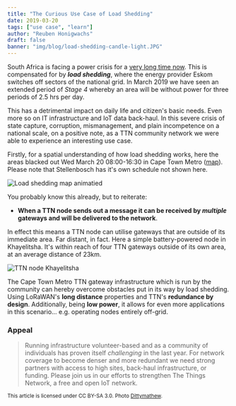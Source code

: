 ```yaml
---
title: "The Curious Use Case of Load Shedding"
date: 2019-03-20
tags: ["use case", "learn"]
author: "Reuben Honigwachs"
draft: false
banner: "img/blog/load-shedding-candle-light.JPG"
---
```

South Africa is facing a power crisis for a [very long time now](https://en.wikipedia.org/wiki/2007-2019_South_African_energy_crisis). This is compensated for by **_load shedding_**, where the energy provider Eskom switches off sectors of the national grid. In March 2019 we have seen an extended period of _Stage 4_ whereby an area will be without power for three periods of 2.5 hrs per day.

This has a detrimental impact on daily life and citizen's basic needs. Even more so on IT infrastructure and IoT data back-haul. In this severe crisis of state capture, corruption, mismanagement, and plain incompetence on a national scale, on a positive note, as a TTN community network we were able to experience an interesting use case. 

Firstly, for a spatial understanding of how load shedding works, here the areas blacked out Wed March 20 08:00-16:30 in Cape Town Metro ([map](http://resource.capetown.gov.za/documentcentre/Documents/Procedures%2c%20guidelines%20and%20regulations/Load_Shedding_All_Areas_Schedule_and_Map.pdf)). Please note that Stellenbosch has it's own schedule not shown here.
 
![Load shedding map animatied](/img/blog/load-shedding-areas.gif)

You probably know this already, but to reiterate:
 
* **When a TTN node sends out a message it can be received by _multiple_ gateways and will be delivered to the network**. 

In effect this means a TTN node can utilise gateways that are outside of its immediate area. Far distant, in fact. Here a simple battery-powered node in Khayelitsha. It's within reach of four TTN gateways outside of its own area, at an average distance of 23km. 

![TTN node Khayelitsha](/img/blog/load-shedding-khayelitsha.png)

The Cape Town Metro TTN gateway infrastructure which is run by the community can hereby overcome obstacles put in its way by load shedding. Using LoRaWAN's **long distance** properties and TTN's **redundance by design**. Additionally, being **low power**, it allows for even more applications in this scenario... e.g. operating nodes entirely off-grid.  

### Appeal

> Running infrastructure volunteer-based and as a community of individuals has proven itself _challenging_ in the last year. For network coverage to become denser and more redundant we need strong partners with access to high sites, back-haul infrastructure, or funding. Please join us in our efforts to strengthen The Things Network, a free and open IoT network. 

<small>This article is licensed under CC BY-SA 3.0. Photo [Dittymathew](https://commons.wikimedia.org/wiki/File:Candle_Light.JPG).</small>

